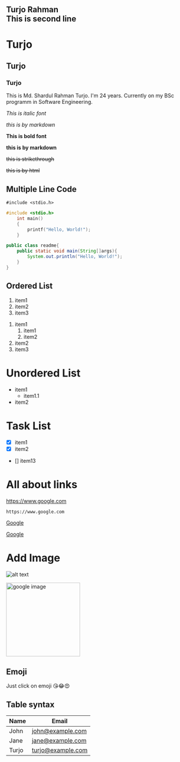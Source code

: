 <!--How to make a comment-->
<!--markdown tutorial-->
Turjo Rahman<br><!--we can use html br tag to line break or we can use double space-->
This is second line
---
<!--we can use html hr tag to make a horizontal line or (---)use this markdown syntax for horizontal line -->
<!--Heading-->
# Turjo <!--html h1 heading tag-->
## Turjo <!--html h2 heading tag-->
### Turjo <!--html h3 heading tag-->

<!--Paragraph-->
<p>This is Md. Shardul Rahman Turjo. I'm 24 years. Currently on my BSc programm in Software Engineering.</p>
<!--Italic Font-->
<i>This is italic font</i>  

<!--By markdown syntax italic-->
_this is by markdown_


<!--Bold Font-->
<b>This is bold font</b>
<!--By markdown syntax bold-->
__this is by markdown__

<!--Strikethroug-->
~~this is strikethrough~~
<!--Strikethroug by html-->
<del>this is by html</del>

<!--For display some code by markdown syntax-->
<!--one line-->
## Multiple Line Code
```#include <stdio.h>```
<!--multi line-->
<!--if we add language name it will add the color and the type of that language-->
```c
#include <stdio.h>
    int main()
    {
        printf("Hello, World!");
    }
```
```java
public class readme{
    public static void main(String[]args){
        System.out.println("Hello, World!");
    }
}
```

## Ordered List
<!--Ordered List-->
1. item1
2. item2
3. item3


<!--ordered list inside list-->
1. item1
     1. item1
     2. item2
2. item2
3. item3

<!-- Unordered List-->
# Unordered List
 - item1
     - item1.1
 - item2

<!-- Task List-->
# Task List
- [x] item1
- [x] item2
- [] item13

# All about links
<!--Automatic link-->
https://www.google.com

<!--Disable link-->
`https://www.google.com`

<!--Markdown link syntax-->
[Google](https://www.google.com)  

[Google][Googlelink]

<!--Markdown link syntax(declare and call)-->
[Googlelink]: https://www.google.com

# Add Image

<!--image syntax-->
![alt text](https://www.google.com/images/logo.png)
<!-- with html-->
<img src="https://www.google.com/images/logo.png" width="200" height="200" title="google image">

## Emoji
Just click on emoji 😘😂😍

## Table syntax
| Name | Email |
| --- | --- |
| John | john@example.com |
| Jane | jane@example.com |
| Turjo | turjo@example.com |